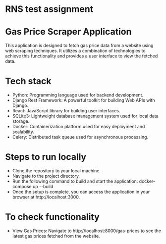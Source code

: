# RNS test assignment
# Gas Price Scraper Application

This application is designed to fetch gas price data from a website using web scraping techniques. It utilizes a combination of technologies to achieve this functionality and provides a user interface to view the fetched data.

# Tech stack

- Python: Programming language used for backend development.
- Django Rest Framework: A powerful toolkit for building Web APIs with Django.
- React: JavaScript library for building user interfaces.
- SQLite3: Lightweight database management system used for local data storage.
- Docker: Containerization platform used for easy deployment and scalability.
- Celery: Distributed task queue used for asynchronous processing.

# Steps to run locally

- Clone the repository to your local machine.
- Navigate to the project directory.
- Run the following command to build and start the application: docker-compose up --build
- Once the setup is complete, you can access the application in your browser at http://localhost:3000.


# To check functionality

- View Gas Prices: Navigate to http://localhost:8000/gas-prices to see the latest gas prices fetched from the website.
